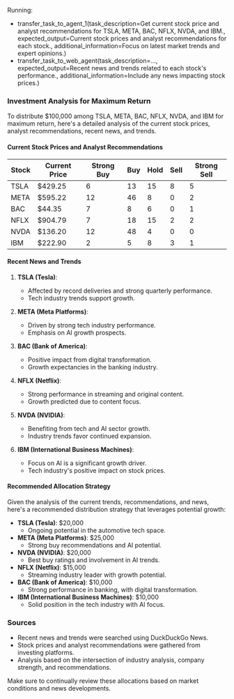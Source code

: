 
Running:
 - transfer_task_to_agent_1(task_description=Get current stock price and analyst recommendations for TSLA, META, BAC, NFLX, NVDA, and IBM., expected_output=Current stock prices and analyst recommendations for each stock., additional_information=Focus on latest market trends and expert opinions.)
 - transfer_task_to_web_agent(task_description=..., expected_output=Recent news and trends related to each stock's performance., additional_information=Include any news impacting stock prices.)

### Investment Analysis for Maximum Return

To distribute $100,000 among TSLA, META, BAC, NFLX, NVDA, and IBM for maximum return, here's a detailed analysis of the current stock prices, analyst recommendations, recent news, and trends.

#### Current Stock Prices and Analyst Recommendations

| Stock | Current Price | Strong Buy | Buy | Hold | Sell | Strong Sell |
|---|---|---|---|---|---|---|
| TSLA | $429.25 | 6 | 13 | 15 | 8 | 5 |
| META | $595.22 | 12 | 46 | 8 | 0 | 2 |
| BAC | $44.35 | 7 | 8 | 6 | 0 | 1 |
| NFLX | $904.79 | 7 | 18 | 15 | 2 | 2 |
| NVDA | $136.20 | 12 | 48 | 4 | 0 | 0 |
| IBM | $222.90 | 2 | 5 | 8 | 3 | 1 |

#### Recent News and Trends

1. **TSLA (Tesla)**:
   - Affected by record deliveries and strong quarterly performance.
   - Tech industry trends support growth.

2. **META (Meta Platforms)**:
   - Driven by strong tech industry performance.
   - Emphasis on AI growth prospects.

3. **BAC (Bank of America)**:
   - Positive impact from digital transformation.
   - Growth expectancies in the banking industry.

4. **NFLX (Netflix)**:
   - Strong performance in streaming and original content.
   - Growth predicted due to content focus.

5. **NVDA (NVIDIA)**:
   - Benefiting from tech and AI sector growth.
   - Industry trends favor continued expansion.

6. **IBM (International Business Machines)**:
   - Focus on AI is a significant growth driver.
   - Tech industry's positive impact on stock prices.

#### Recommended Allocation Strategy

Given the analysis of the current trends, recommendations, and news, here's a recommended distribution strategy that leverages potential growth:

- **TSLA (Tesla)**: $20,000 
  - Ongoing potential in the automotive tech space.
- **META (Meta Platforms)**: $25,000 
  - Strong buy recommendations and AI potential.
- **NVDA (NVIDIA)**: $20,000 
  - Best buy ratings and involvement in AI trends.
- **NFLX (Netflix)**: $15,000
  - Streaming industry leader with growth potential.
- **BAC (Bank of America)**: $10,000
  - Strong performance in banking, with digital transformation.
- **IBM (International Business Machines)**: $10,000 
  - Solid position in the tech industry with AI focus.

### Sources
- Recent news and trends were searched using DuckDuckGo News.
- Stock prices and analyst recommendations were gathered from investing platforms.
- Analysis based on the intersection of industry analysis, company strength, and recommendations.

Make sure to continually review these allocations based on market conditions and news developments.